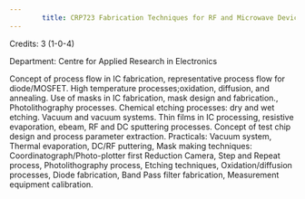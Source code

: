 ```yaml
---
        title: CRP723 Fabrication Techniques for RF and Microwave Devices
---
```

Credits: 3 (1-0-4)

Department: Centre for Applied Research in Electronics

Concept of process flow in IC fabrication, representative process flow for diode/MOSFET. High temperature processes;oxidation, diffusion, and annealing. Use of masks in IC fabrication, mask design and fabrication., Photolithography processes. Chemical etching processes: dry and wet etching. Vacuum and vacuum systems. Thin films in IC processing, resistive evaporation, ebeam, RF and DC sputtering processes. Concept of test chip design and process parameter extraction. Practicals: Vacuum system, Thermal evaporation, DC/RF puttering, Mask making techniques: Coordinatograph/Photo-plotter first Reduction Camera, Step and Repeat process, Photolithography process, Etching techniques, Oxidation/diffusion processes, Diode fabrication, Band Pass filter fabrication, Measurement equipment calibration.